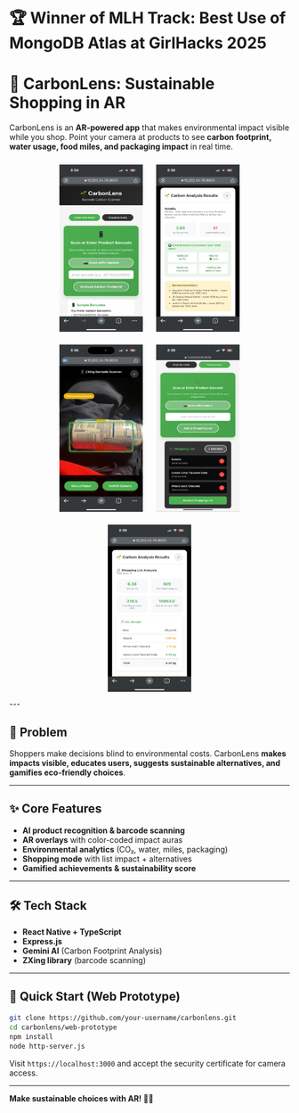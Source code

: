 # 🏆 Winner of MLH Track: Best Use of MongoDB Atlas at GirlHacks 2025

# 🌱 CarbonLens: Sustainable Shopping in AR  

CarbonLens is an **AR-powered app** that makes environmental impact visible while you shop. Point your camera at products to see **carbon footprint, water usage, food miles, and packaging impact** in real time.  

<div align="center">
  <img src="images/image1.jpg" width="150" height="300" style="margin: 10px;">
  <img src="images/image2.jpg" width="150" height="300" style="margin: 10px;">
  <img src="images/image3.jpg" width="150" height="300" style="margin: 10px;">
  <img src="images/image5.jpg" width="150" height="300" style="margin: 10px;">
  <img src="images/image6.jpg" width="150" height="300" style="margin: 10px;">
</div>
---

## 🎯 Problem  
Shoppers make decisions blind to environmental costs. CarbonLens **makes impacts visible, educates users, suggests sustainable alternatives, and gamifies eco-friendly choices**.  

---

## ✨ Core Features  
- **AI product recognition & barcode scanning**  
- **AR overlays** with color-coded impact auras  
- **Environmental analytics** (CO₂, water, miles, packaging)  
- **Shopping mode** with list impact + alternatives  
- **Gamified achievements & sustainability score**  

---

## 🛠️ Tech Stack  
- **React Native + TypeScript** 
- **Express.js**   
- **Gemini AI** (Carbon Footprint Analysis)  
- **ZXing library** (barcode scanning)  

---

## 🚀 Quick Start (Web Prototype)  

```bash
git clone https://github.com/your-username/carbonlens.git
cd carbonlens/web-prototype
npm install
node http-server.js
```

Visit `https://localhost:3000` and accept the security certificate for camera access.

---

**Make sustainable choices with AR! 🌱📱**

